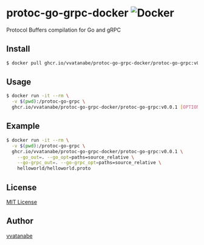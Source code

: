 # protoc-go-grpc-docker ![Docker](https://github.com/vvatanabe/protoc-go-grpc-docker/workflows/Docker/badge.svg)
Protocol Buffers compilation for Go and gRPC

## Install

```sh
$ docker pull ghcr.io/vvatanabe/protoc-go-grpc-docker/protoc-go-grpc:v0.0.1
```

## Usage

```sh
$ docker run -it --rm \
  -v $(pwd):/protoc-go-grpc \
  ghcr.io/vvatanabe/protoc-go-grpc-docker/protoc-go-grpc:v0.0.1 [OPTION] PROTO_FILES
```

## Example

```sh
$ docker run -it --rm \
  -v $(pwd):/protoc-go-grpc \
  ghcr.io/vvatanabe/protoc-go-grpc-docker/protoc-go-grpc:v0.0.1 \
    --go_out=. --go_opt=paths=source_relative \
    --go-grpc_out=. --go-grpc_opt=paths=source_relative \
    helloworld/helloworld.proto
```

## License

[MIT License](http://www.opensource.org/licenses/mit-license.php)

## Author

[vvatanabe](https://github.com/vvatanabe)
